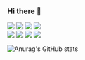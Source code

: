 ### Hi there 👋

<!--
**KangKang1106/KangKang1106** is a ✨ _special_ ✨ repository because its `README.md` (this file) appears on your GitHub profile.

Here are some ideas to get you started:

- 🔭 I’m currently working on ...
- 🌱 I’m currently learning ...
- 👯 I’m looking to collaborate on ...
- 🤔 I’m looking for help with ...
- 💬 Ask me about ...
- 📫 How to reach me: ...
- 😄 Pronouns: ...
- ⚡ Fun fact: ...
-->
<div>
 <img src="https://img.shields.io/badge/html-E34F26?style=flat&logo=HTML5&logoColor=white"/>
 <img src="https://img.shields.io/badge/css-1572B6?style=flat&logo=CSS3&logoColor=white"/>
 <img src="https://img.shields.io/badge/javascript-F7DF1E?style=flat&logo=JavaScript&logoColor=white"/>
 <img src="https://img.shields.io/badge/Node.js-339933?style=flat&logo=Node.js&logoColor=white"/>
</div>
<div>
 <img src="https://img.shields.io/badge/React-61DAFB?style=flat&logo=React&logoColor=white"/>
 <img src="https://img.shields.io/badge/MySQL-4479A1?style=flat&logo=MySQL&logoColor=white"/>
 <img src="https://img.shields.io/badge/jQuery-0769AD?style=flat&logo=jQuery&logoColor=white"/>
 <img src="https://img.shields.io/badge/GitHub-181717?style=flat&logo=GitHub&logoColor=white"/>
</div>

![Anurag's GitHub stats](https://github-readme-stats.vercel.app/api?username=KangKang1106&show_icons=true&theme=radical)
